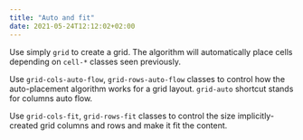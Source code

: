 ```yaml
---
title: "Auto and fit"
date: 2021-05-24T12:12:02+02:00
---
```


Use simply `grid` to create a grid. The algorithm will automatically place cells depending on `cell-*` classes seen previously.

Use `grid-cols-auto-flow`, `grid-rows-auto-flow` classes to control how the auto-placement algorithm works for a grid layout. `grid-auto` shortcut stands for columns auto flow. 

Use `grid-cols-fit`, `grid-rows-fit` classes to control the size implicitly-created grid columns and rows and make it fit the content.
